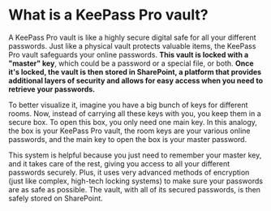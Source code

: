 # What is a KeePass Pro vault?

<p class="no-margin">A KeePass Pro vault is like a highly secure digital safe for all your different passwords. Just like a physical vault protects valuable items, the KeePass Pro vault safeguards your online passwords. <b>This vault is locked with a "master" key</b>, which could be a password or a special file, or both. <b>Once it's locked, the vault is then stored in SharePoint, a platform that provides additional layers of security and allows for easy access when you need to retrieve your passwords.</b></p>
<p class="no-margin"></p>
<p class="no-margin">To better visualize it, imagine you have a big bunch of keys for different rooms. Now, instead of carrying all these keys with you, you keep them in a secure box. To open this box, you only need one main key. In this analogy, the box is your KeePass Pro vault, the room keys are your various online passwords, and the main key to open the box is your master password.</p>
<p class="no-margin"></p>
<p class="no-margin">This system is helpful because you just need to remember your master key, and it takes care of the rest, giving you access to all your different passwords securely. Plus, it uses very advanced methods of encryption (just like complex, high-tech locking systems) to make sure your passwords are as safe as possible. The vault, with all of its secured passwords, is then safely stored on SharePoint.</p>

<Intercom />
<Hubspot />
<Clarity />
<GoogleAnalytics />

